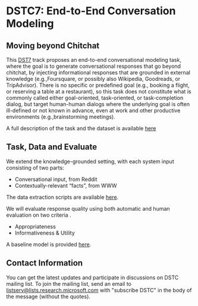 # DSTC7: End-to-End Conversation Modeling
## Moving beyond Chitchat
This [DST7](http://workshop.colips.org/dstc7/) track proposes an end-to-end conversational modeling task, where the goal is to generate conversational responses that go beyond chitchat, by injecting informational responses that are grounded in external knowledge (e.g.,Foursquare, or possibly also Wikipedia, Goodreads, or TripAdvisor). There is no specific or predefined goal (e.g., booking a flight, or reserving a table at a restaurant), so this task does not constitute what is commonly called either goal-oriented, task-oriented, or task-completion dialog, but target human-human dialogs where the underlying goal is often ill-defined or not known in advance, even at work and other productive environments (e.g.,brainstorming meetings).

A full description of the task and the dataset is available [here](http://workshop.colips.org/dstc7/proposals/DSTC7-MSR_end2end.pdf)

## Task, Data and Evaluate
We extend the knowledge-grounded setting, with each system input consisting of two parts: 
* Conversational input, from Reddit
* Contextually-relevant “facts”, from WWW

The data extraction scripts are available [here](https://github.com/DSTC-MSR/DSTC7-End-to-End-Conversation-Modeling/tree/master/data_extraction). 

We will evaluate response quality using both automatic and human evaluation on two criteria .
* Appropriateness
* Informativeness & Utility

A baseline model is provided [here](https://github.com/DSTC-MSR/DSTC7-End-to-End-Conversation-Modeling/tree/master/baseline). 

## Contact Information
You can get the latest updates and participate in discussions on DSTC mailing list. To join the mailing list, send an email to listserv@lists.research.microsoft.com with "subscribe DSTC" in the body of the message (without the quotes). 
